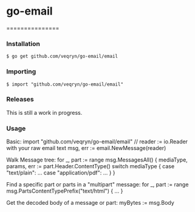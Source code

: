 # go-email
===============

### Installation
    $ go get github.com/veqryn/go-email/email

### Importing
    $ import "github.com/veqryn/go-email/email"

### Releases
This is still a work in progress.

### Usage

Basic:
    import "github.com/veqryn/go-email/email"
    // reader := io.Reader with your raw email text
    msg, err := email.NewMessage(reader)

Walk Message tree:
    for _, part := range msg.MessagesAll() {
        mediaType, params, err := part.Header.ContentType()
        switch mediaType {
        case "text/plain":
            ...
        case "application/pdf":
            ...
        }
    }

Find a specific part or parts in a "multipart" message:
    for _, part := range msg.PartsContentTypePrefix("text/html") {
        ...
    }

Get the decoded body of a message or part:
    myBytes := msg.Body

